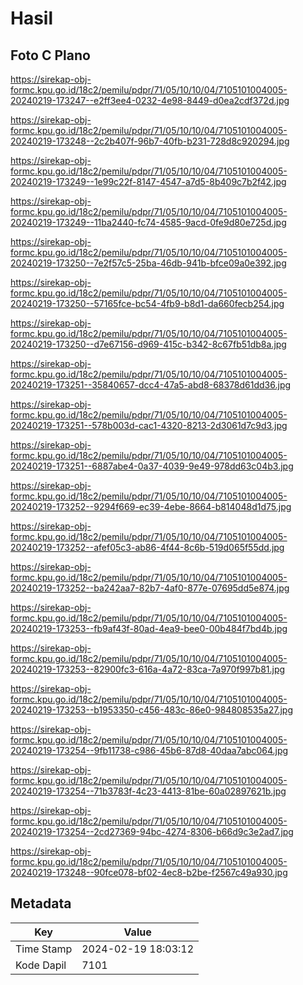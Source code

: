 # Hasil

## Foto C Plano

https://sirekap-obj-formc.kpu.go.id/18c2/pemilu/pdpr/71/05/10/10/04/7105101004005-20240219-173247--e2ff3ee4-0232-4e98-8449-d0ea2cdf372d.jpg

https://sirekap-obj-formc.kpu.go.id/18c2/pemilu/pdpr/71/05/10/10/04/7105101004005-20240219-173248--2c2b407f-96b7-40fb-b231-728d8c920294.jpg

https://sirekap-obj-formc.kpu.go.id/18c2/pemilu/pdpr/71/05/10/10/04/7105101004005-20240219-173249--1e99c22f-8147-4547-a7d5-8b409c7b2f42.jpg

https://sirekap-obj-formc.kpu.go.id/18c2/pemilu/pdpr/71/05/10/10/04/7105101004005-20240219-173249--11ba2440-fc74-4585-9acd-0fe9d80e725d.jpg

https://sirekap-obj-formc.kpu.go.id/18c2/pemilu/pdpr/71/05/10/10/04/7105101004005-20240219-173250--7e2f57c5-25ba-46db-941b-bfce09a0e392.jpg

https://sirekap-obj-formc.kpu.go.id/18c2/pemilu/pdpr/71/05/10/10/04/7105101004005-20240219-173250--57165fce-bc54-4fb9-b8d1-da660fecb254.jpg

https://sirekap-obj-formc.kpu.go.id/18c2/pemilu/pdpr/71/05/10/10/04/7105101004005-20240219-173250--d7e67156-d969-415c-b342-8c67fb51db8a.jpg

https://sirekap-obj-formc.kpu.go.id/18c2/pemilu/pdpr/71/05/10/10/04/7105101004005-20240219-173251--35840657-dcc4-47a5-abd8-68378d61dd36.jpg

https://sirekap-obj-formc.kpu.go.id/18c2/pemilu/pdpr/71/05/10/10/04/7105101004005-20240219-173251--578b003d-cac1-4320-8213-2d3061d7c9d3.jpg

https://sirekap-obj-formc.kpu.go.id/18c2/pemilu/pdpr/71/05/10/10/04/7105101004005-20240219-173251--6887abe4-0a37-4039-9e49-978dd63c04b3.jpg

https://sirekap-obj-formc.kpu.go.id/18c2/pemilu/pdpr/71/05/10/10/04/7105101004005-20240219-173252--9294f669-ec39-4ebe-8664-b814048d1d75.jpg

https://sirekap-obj-formc.kpu.go.id/18c2/pemilu/pdpr/71/05/10/10/04/7105101004005-20240219-173252--afef05c3-ab86-4f44-8c6b-519d065f55dd.jpg

https://sirekap-obj-formc.kpu.go.id/18c2/pemilu/pdpr/71/05/10/10/04/7105101004005-20240219-173252--ba242aa7-82b7-4af0-877e-07695dd5e874.jpg

https://sirekap-obj-formc.kpu.go.id/18c2/pemilu/pdpr/71/05/10/10/04/7105101004005-20240219-173253--fb9af43f-80ad-4ea9-bee0-00b484f7bd4b.jpg

https://sirekap-obj-formc.kpu.go.id/18c2/pemilu/pdpr/71/05/10/10/04/7105101004005-20240219-173253--82900fc3-616a-4a72-83ca-7a970f997b81.jpg

https://sirekap-obj-formc.kpu.go.id/18c2/pemilu/pdpr/71/05/10/10/04/7105101004005-20240219-173253--b1953350-c456-483c-86e0-984808535a27.jpg

https://sirekap-obj-formc.kpu.go.id/18c2/pemilu/pdpr/71/05/10/10/04/7105101004005-20240219-173254--9fb11738-c986-45b6-87d8-40daa7abc064.jpg

https://sirekap-obj-formc.kpu.go.id/18c2/pemilu/pdpr/71/05/10/10/04/7105101004005-20240219-173254--71b3783f-4c23-4413-81be-60a02897621b.jpg

https://sirekap-obj-formc.kpu.go.id/18c2/pemilu/pdpr/71/05/10/10/04/7105101004005-20240219-173254--2cd27369-94bc-4274-8306-b66d9c3e2ad7.jpg

https://sirekap-obj-formc.kpu.go.id/18c2/pemilu/pdpr/71/05/10/10/04/7105101004005-20240219-173248--90fce078-bf02-4ec8-b2be-f2567c49a930.jpg


## Metadata

| Key        | Value               |
| ---------- | ------------------- |
| Time Stamp | 2024-02-19 18:03:12 |
| Kode Dapil | 7101                |



